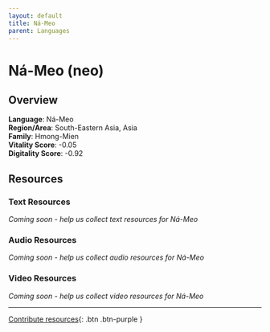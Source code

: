 ```yaml
---
layout: default
title: Ná-Meo
parent: Languages
---
```


# Ná-Meo (neo)

## Overview

**Language**: Ná-Meo  
**Region/Area**: South-Eastern Asia, Asia  
**Family**: Hmong-Mien  
**Vitality Score**: -0.05  
**Digitality Score**: -0.92  

## Resources

### Text Resources
*Coming soon - help us collect text resources for Ná-Meo*

### Audio Resources
*Coming soon - help us collect audio resources for Ná-Meo*

### Video Resources
*Coming soon - help us collect video resources for Ná-Meo*

---

[Contribute resources](https://fairtrain.github.io/){: .btn .btn-purple }
